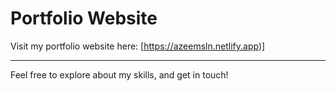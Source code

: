 # Portfolio Website

Visit my portfolio website here: [https://azeemsln.netlify.app)]

---

Feel free to explore about my skills, and get in touch!
